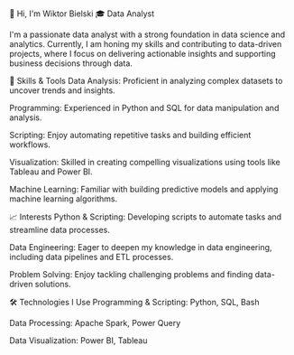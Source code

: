 👋 Hi, I'm Wiktor Bielski
🎓 Data Analyst

I'm a passionate data analyst with a strong foundation in data science and analytics. Currently, I am honing my skills and contributing to data-driven projects, where I focus on delivering actionable insights and supporting business decisions through data.

🔧 Skills & Tools
Data Analysis: Proficient in analyzing complex datasets to uncover trends and insights.

Programming: Experienced in Python and SQL for data manipulation and analysis.

Scripting: Enjoy automating repetitive tasks and building efficient workflows.

Visualization: Skilled in creating compelling visualizations using tools like Tableau and Power BI.

Machine Learning: Familiar with building predictive models and applying machine learning algorithms.


📈 Interests
Python & Scripting: Developing scripts to automate tasks and streamline data processes.

Data Engineering: Eager to deepen my knowledge in data engineering, including data pipelines and ETL processes.

Problem Solving: Enjoy tackling challenging problems and finding data-driven solutions.​


🛠️ Technologies I Use
Programming & Scripting: Python, SQL, Bash

Data Processing: Apache Spark, Power Query

Data Visualization: Power BI, Tableau
